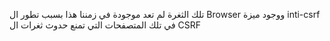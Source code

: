 تلك الثغرة لم تعد موجودة في زمننا هذا بسبب تطور ال Browser ووجود ميزة inti-csrf في تلك المتصفحات التي تمنع حدوث ثغرات ال CSRF
